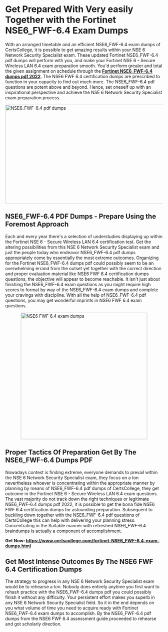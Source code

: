 <h1><strong>Get Prepared With Very easily Together with the Fortinet NSE6_FWF-6.4 Exam Dumps&nbsp;</strong></h1>
<p><span style="font-weight: 400;">With an arranged timetable and an efficient  NSE6_FWF-6.4 exam dumps of CertsCollege, it is possible to get amazing results within your NSE 6 Network Security Specialist exam. These updated Fortinet NSE6_FWF-6.4 pdf dumps will perform with you, and make your Fortinet NSE 6 - Secure Wireless LAN 6.4 exam preparation smooth. You'd perform greater and total the given assignment on schedule through the <strong><a href="https://www.certscollege.com/fortinet-NSE6_FWF-6.4-exam-dumps.html">Fortinet NSE6_FWF-6.4 dumps pdf 2022</a></strong>. The NSE6 FWF 6.4 certification dumps are prescribed to function in your capacity to find out much more. The  NSE6_FWF-6.4 pdf questions are potent above and beyond. Hence, set oneself up with an inspirational perspective and achieve the NSE 6 Network Security Specialist exam preparation process.&nbsp;</span></p>
<p><span style="font-weight: 400;"><img style="display: block; margin-left: auto; margin-right: auto;" src="https://i.ibb.co/CPDK3ps/Yellow-and-Blue-Initiative-Blog-Banner.png" alt="NSE6_FWF-6.4 pdf dumps" width="559" height="315" /></span></p>
<h2><strong>NSE6_FWF-6.4 PDF Dumps - Prepare Using the Foremost Approach</strong></h2>
<p><span style="font-weight: 400;">Each and every year there's a selection of understudies displaying up within the Fortinet NSE 6 - Secure Wireless LAN 6.4 certification test. Get the altering possibilities from this NSE 6 Network Security Specialist exam and just the people today who endeavor NSE6_FWF-6.4 pdf dumps appropriately come by essentially the most extreme outcomes. Organizing for the Fortinet NSE6_FWF-6.4 dumps pdf could possibly seem to be an overwhelming errand from the outset yet together with the correct direction and proper evaluation material like NSE6 FWF 6.4 certification dumps questions, the objective will appear to become reachable. It isn't just about finishing the NSE6_FWF-6.4 exam questions as you might require high scores to format by way of the NSE6_FWF-6.4 exam dumps and complete your cravings with discipline. With all the help of NSE6_FWF-6.4 pdf questions, you may get wonderful imprints in NSE6 FWF 6.4 exam questions.</span></p>
<p><span style="font-weight: 400;"><a href="https://bit.ly/3ziYVYJ"><img style="display: block; margin-left: auto; margin-right: auto;" src="https://i.ibb.co/9tMrhdY/Teacher-Appreciation-Invitation.png" alt="NSE6 FWF 6.4 exam dumps " width="404" height="404" /></a></span></p>
<h2><strong>Proper Tactics Of Preparation Get By The NSE6_FWF-6.4 Dumps PDF</strong></h2>
<p><span style="font-weight: 400;">Nowadays contest is finding extreme, everyone demands to prevail within the NSE 6 Network Security Specialist exam, they focus on a ton nevertheless whoever is concentrating within the appropriate manner by planning by means of NSE6_FWF-6.4 pdf dumps of CertsCollege, they get outcome in the Fortinet NSE 6 - Secure Wireless LAN 6.4 exam questions. The vast majority do not track down the right techniques or legitimate NSE6_FWF-6.4 dumps pdf 2022, it is possible to get the bona fide NSE6 FWF 6.4 certification dumps for astounding preparation. Subsequent to buckling down together with the  NSE6_FWF-6.4 pdf questions of CertsCollege this can help with delivering your planning stress. Concentrating in the Suitable manner with refreshed NSE6_FWF-6.4 braindumps is actually a component of accomplishment.</span></p>
<p><span style="font-weight: 400;"><strong>Get Now: <a href="https://www.certscollege.com/fortinet-NSE6_FWF-6.4-exam-dumps.html">https://www.certscollege.com/fortinet-NSE6_FWF-6.4-exam-dumps.html</a></strong></span></p>
<h2><strong>Get Most Intense Outcomes By The NSE6 FWF 6.4 Certification Dumps</strong></h2>
<p><span style="font-weight: 400;">The strategy to progress in any NSE 6 Network Security Specialist exam would be to rehearse a ton. Nobody does entirely anytime you first want to rehash practice with the NSE6_FWF-6.4 dumps pdf you could possibly finish it without any difficulty. Your persistent effort makes you superb in any NSE 6 Network Security Specialist field. So it in the end depends on you what volume of time you need to acquire ready with Fortinet NSE6_FWF-6.4 exam dumps to accomplish. By the NSE6_FWF-6.4 pdf dumps from the NSE6 FWF 6.4 assessment guide proceeded to rehearse and got scholarly direction.</span></p>
